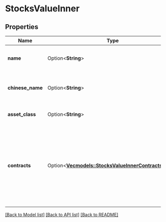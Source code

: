 # StocksValueInner

## Properties

Name | Type | Description | Notes
------------ | ------------- | ------------- | -------------
**name** | Option<**String**> | Full company name for the given contract. | [optional]
**chinese_name** | Option<**String**> | Chinese name for the given company as unicode. | [optional]
**asset_class** | Option<**String**> | Asset class for the given company. | [optional]
**contracts** | Option<[**Vec<models::StocksValueInnerContractsInner>**](stocks_value_inner_contracts_inner.md)> | A series of arrays pertaining to the same company listed by “name”. Typically differentiated based on currency of the primary exchange.  | [optional]

[[Back to Model list]](../README.md#documentation-for-models) [[Back to API list]](../README.md#documentation-for-api-endpoints) [[Back to README]](../README.md)


